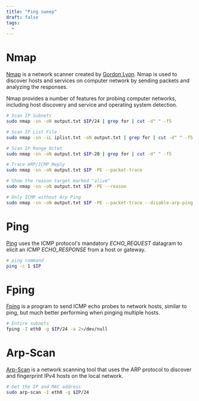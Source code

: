 ```yaml
---
title: "Ping sweep"
draft: false
tags:
  - 
---
```

# Nmap

[Nmap](https://nmap.org/) is a network scanner created by [Gordon Lyon](https://en.wikipedia.org/wiki/Gordon_Lyon). Nmap is used to discover hosts and services on computer network by sending packets and analyzing the responses.

Nmap provides a number of features for probing computer networks, including host discovery and service and operating system detection.

```bash
# Scan IP Subnets
sudo nmap -sn -oN output.txt $IP/24 | grep for | cut -d" " -f5

# Scan IP List File
sudo nmap -sn -iL iplist.txt -oN output.txt | grep for | cut -d" " -f5

# Scan IP Range Octet
sudo nmap -sn -oN output.txt $IP-20 | grep for | cut -d" " -f5

# Trace ARP/ICMP Reply
sudo nmap -sn -oN output.txt $IP -PE --packet-trace

# Show the reason target marked "alive"
sudo nmap -sn -oN output.txt $IP -PE --reason

# Only ICMP without Arp Ping
sudo nmap -sn -oN output.txt $IP -PE --packet-trace --disable-arp-ping
```

# Ping

[Ping](https://linux.die.net/man/8/ping) uses the ICMP protocol's mandatory *ECHO_REQUEST* datagram to elicit an *ICMP ECHO_RESPONSE* from a host or gateway.

```bash
# ping command
ping -c 1 $IP
```

# Fping

[Fping](https://fping.org/) is a program to send ICMP echo probes to network hosts, similar to ping, but much better performing when pinging multiple hosts.

```bash
# Entire subnets
fping -I eth0 -g $IP/24 -a 2>/dev/null
```

# Arp-Scan

[Arp-Scan](https://github.com/royhills/arp-scan) is a network scanning tool that uses the ARP protocol to discover and fingerprint IPv4 hosts on the local network.

```bash
# Get the IP and MAC address
sudo arp-scan -I eth0 -g $IP/24
```